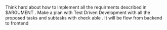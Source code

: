 Think hard about how to implement all the requirments described in $ARGUMENT . Make a plan with Test Driven Development with all the proposed tasks and subtasks with check able . It will be flow from backend to frontend 
